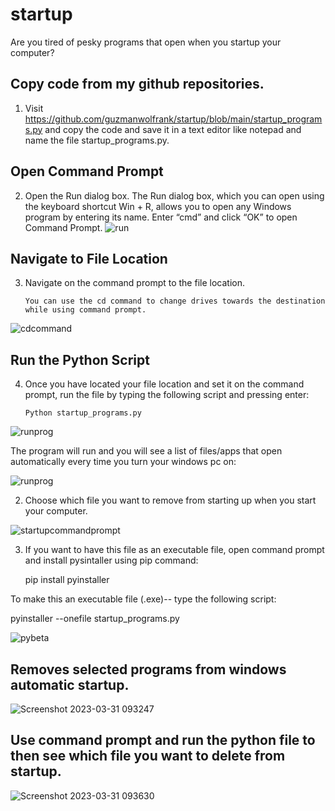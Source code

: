 # startup

Are you tired of pesky programs that open when you startup your computer? 


## Copy code from my github repositories. 

1.  Visit https://github.com/guzmanwolfrank/startup/blob/main/startup_programs.py and copy the code and save it in a text editor like notepad and name the file 
startup_programs.py. 

## Open Command Prompt 
2.  Open the Run dialog box. The Run dialog box, which you can open using the keyboard shortcut Win + R, allows you to open any Windows program by entering its name. Enter “cmd” and click “OK” to open Command Prompt.
![run](https://user-images.githubusercontent.com/29739578/229162515-c7f56abb-6a73-4013-8455-e1b8f7abe44e.jpg)

## Navigate to File Location 
3.  Navigate on the command prompt to the file location.  
        
        You can use the cd command to change drives towards the destination while using command prompt. 
        
![cdcommand](https://user-images.githubusercontent.com/29739578/229164247-830bd7c1-3c17-479c-8cd1-989834ddff3a.jpg)

## Run the Python Script
4.  Once you have located your file location and set it on the command prompt, run the file by typing the following script and pressing enter:
        
        Python startup_programs.py 

![runprog](https://user-images.githubusercontent.com/29739578/229164690-3f4a4a93-54ed-483e-8fb2-70007ccb196a.jpg)

The program will run and you will see a list of files/apps that open automatically every time you turn your windows pc on:

![runprog](https://user-images.githubusercontent.com/29739578/229165589-23c9371a-aee6-4fad-927d-aab1a3be45a9.jpg)


2.  Choose which file you want to remove from starting up when you start your computer. 

![startupcommandprompt](https://user-images.githubusercontent.com/29739578/229161551-1aaea283-cefe-46b9-9432-997aa80d3ca9.jpg)


3.  If you want to have this file as an executable file, open command prompt and install pysintaller using pip command:
  
    pip install pyinstaller 
    
    
  To make this an executable file (.exe)-- type the following script:
  
  pyinstaller --onefile startup_programs.py

![pybeta](https://user-images.githubusercontent.com/29739578/229137759-ecb49d6c-c628-469b-b24a-da65083318e7.jpg)


  
## Removes selected programs from windows automatic startup. 

![Screenshot 2023-03-31 093247](https://user-images.githubusercontent.com/29739578/229135201-ec648bbd-947a-45f2-b3bd-f85e5bae4b4d.png)

## Use command prompt and run the python file to then see which file you want to delete from startup. 



![Screenshot 2023-03-31 093630](https://user-images.githubusercontent.com/29739578/229135223-60005d5b-24d4-4bc9-8a81-f3b92353aae9.png)
